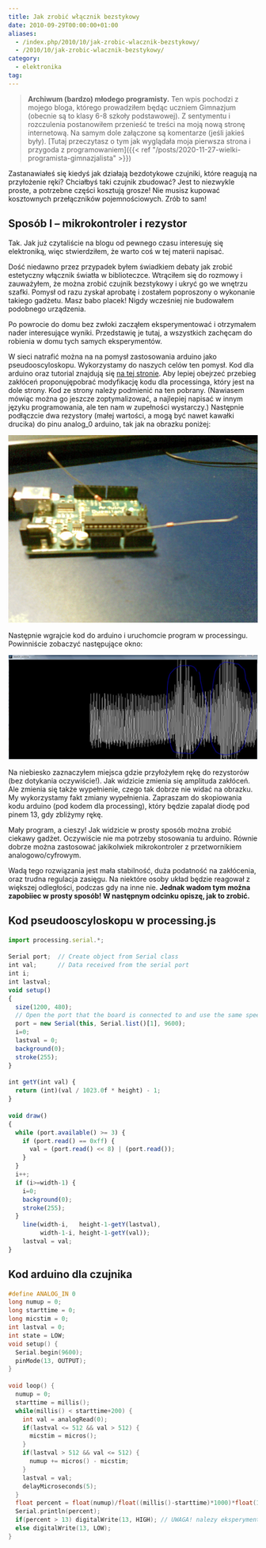 ```yaml
---
title: Jak zrobić włącznik bezstykowy
date: 2010-09-29T00:00:00+01:00
aliases:
  - /index.php/2010/10/jak-zrobic-wlacznik-bezstykowy/
  - /2010/10/jak-zrobic-wlacznik-bezstykowy/
category:
  - elektronika
tag:
---
```


> **Archiwum (bardzo) młodego programisty.** Ten wpis pochodzi z mojego bloga, którego prowadziłem będąc uczniem Gimnazjum (obecnie są to klasy 6-8 szkoły podstawowej). Z sentymentu i rozczulenia postanowiłem przenieść te treści na moją nową stronę internetową. Na samym dole załączone są komentarze (jeśli jakieś były). [Tutaj przeczytasz o tym jak wyglądała moja pierwsza strona i przygoda z programowaniem]({{< ref "/posts/2020-11-27-wielki-programista-gimnazjalista" >}})
> 

Zastanawiałeś się kiedyś jak działają bezdotykowe czujniki, które reagują na przyłożenie ręki? Chciałbyś taki czujnik zbudować? Jest to niezwykle proste, a potrzebne części kosztują grosze! Nie musisz kupować kosztownych przełączników pojemnościowych. Zrób to sam!

## Sposób I – mikrokontroler i rezystor

Tak. Jak już czytaliście na blogu od pewnego czasu interesuję się elektroniką, więc stwierdziłem, że warto coś w tej materii napisać.

Dość niedawno przez przypadek byłem świadkiem debaty jak zrobić estetyczny włącznik światła w biblioteczce. Wtrąciłem się do rozmowy i zauważyłem, że można zrobić czujnik bezstykowy i ukryć go we wnętrzu szafki. Pomysł od razu zyskał aprobatę i zostałem poproszony o wykonanie takiego gadżetu. Masz babo placek! Nigdy wcześniej nie budowałem podobnego urządzenia.

Po powrocie do domu bez zwłoki zacząłem eksperymentować i otrzymałem nader interesujące wyniki. Przedstawię je tutaj, a wszystkich zachęcam do robienia w domu tych samych eksperymentów.

W sieci natrafić można na na pomysł zastosowania arduino jako pseudooscyloskopu. Wykorzystamy do naszych celów ten pomysł. Kod dla arduino oraz tutorial znajdują się [na tej stronie](http://starter-kit.nettigo.pl/2009/11/processing-interfejs-na-sterydach/). Aby lepiej obejrzeć przebieg zakłóceń proponujępobrać modyfikację kodu dla processinga, który jest na dole strony. Kod ze strony należy podmienić na ten pobrany. (Nawiasem mówiąc można go jeszcze zoptymalizować, a najlepiej napisać w innym języku programowania, ale ten nam w zupełności wystarczy.)  Następnie podłączcie dwa rezystory (małej wartości, a mogą być nawet kawałki drucika) do pinu analog_0 arduino, tak jak na obrazku poniżej:

![Najprostszy czujnik pojemnościowy](20101001.jpg)

Następnie wgrajcie kod do arduino i uruchomcie program w processingu. Powinniście zobaczyć następujące okno:

![Przechwytywanie sygnału](przechwytywanie.jpg)

Na niebiesko zaznaczyłem miejsca gdzie przyłożyłem rękę do rezystorów (bez dotykania oczywiście!). Jak widzicie zmienia się amplituda zakłóceń. Ale zmienia się także wypełnienie, czego tak dobrze nie widać na obrazku. My wykorzystamy fakt zmiany wypełnienia. Zapraszam do skopiowania kodu arduino (pod kodem dla processing), który będzie zapalał diodę pod pinem 13, gdy zbliżymy rękę.

Mały program, a cieszy! Jak widzicie w prosty sposób można zrobić ciekawy gadżet. Oczywiście nie ma potrzeby stosowania tu arduino. Równie dobrze można zastosować jakikolwiek mikrokontroler z przetwornikiem analogowo/cyfrowym.

Wadą tego rozwiązania jest mała stabilność, duża podatność na zakłócenia, oraz trudna regulacja zasięgu. Na niektóre osoby układ będzie reagował z większej odległości, podczas gdy na inne nie. **Jednak wadom tym można zapobiiec w prosty sposób! W następnym odcinku opiszę, jak to zrobić.**



## Kod pseudooscyloskopu w processing.js

```js
import processing.serial.*;

Serial port;  // Create object from Serial class
int val;      // Data received from the serial port
int i;
int lastval;
void setup()
{
  size(1200, 480);
  // Open the port that the board is connected to and use the same speed (9600 bps)
  port = new Serial(this, Serial.list()[1], 9600);
  i=0;
  lastval = 0;
  background(0);
  stroke(255);
}

int getY(int val) {
  return (int)(val / 1023.0f * height) - 1;
}

void draw()
{
  while (port.available() >= 3) {
    if (port.read() == 0xff) {
      val = (port.read() << 8) | (port.read());
    }
  }
  i++;
  if (i>=width-1) {
    i=0;
    background(0);
    stroke(255);
  }
    line(width-i,   height-1-getY(lastval),
         width-1-i, height-1-getY(val));
    lastval = val;
}
```


## Kod arduino dla czujnika

```c
#define ANALOG_IN 0
long numup = 0;
long starttime = 0;
long micstim = 0;
int lastval = 0;
int state = LOW;
void setup() {
  Serial.begin(9600);
  pinMode(13, OUTPUT);
}

void loop() {
  numup = 0;
  starttime = millis();
  while(millis() < starttime+200) {
    int val = analogRead(0);
    if(lastval <= 512 && val > 512) {
      micstim = micros();
    }
    if(lastval > 512 && val <= 512) {
      numup += micros() - micstim;
    }
    lastval = val;
    delayMicroseconds(5);
  }
  float percent = float(numup)/float((millis()-starttime)*1000)*float(100);
  Serial.println(percent);
  if(percent > 13) digitalWrite(13, HIGH); // UWAGA! nalezy eksperymentalnie dobracta wartosc
  else digitalWrite(13, LOW);
}
```